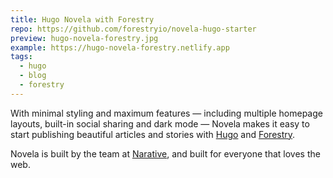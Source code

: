 ```yaml
---
title: Hugo Novela with Forestry
repo: https://github.com/forestryio/novela-hugo-starter
preview: hugo-novela-forestry.jpg
example: https://hugo-novela-forestry.netlify.app
tags:
  - hugo
  - blog
  - forestry
---
```


With minimal styling and maximum features — including multiple homepage layouts, built-in social sharing and dark mode — Novela makes it easy to start publishing beautiful articles and stories with [Hugo](https://gohugo.io) and [Forestry](https://forestry.io).

Novela is built by the team at [Narative](https://www.narative.co/), and built for everyone that loves the web.
